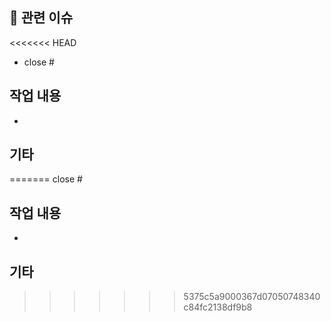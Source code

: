 ## 📌 관련 이슈
<<<<<<< HEAD
- close #
##  작업 내용
- 
##  기타
=======
close #
## 작업 내용
-  
## 기타
>>>>>>> 5375c5a9000367d07050748340c84fc2138df9b8

